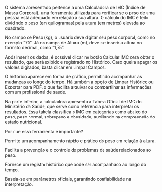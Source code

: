 O sistema apresentado pertence a uma Calculadora de IMC (Índice de Massa Corporal), uma ferramenta utilizada para verificar se o peso de uma pessoa está adequado em relação à sua altura. O cálculo do IMC é feito dividindo o peso (em quilogramas) pela altura (em metros) elevada ao quadrado.

No campo de Peso (kg), o usuário deve digitar seu peso corporal, como no exemplo “70”. Já no campo de Altura (m), deve-se inserir a altura no formato decimal, como “1,75”.

Após inserir os dados, é possível clicar no botão Calcular IMC para obter o resultado, que será exibido e registrado no Histórico. Caso queira apagar os valores digitados, basta clicar em Limpar Campos.

O histórico aparece em forma de gráfico, permitindo acompanhar as mudanças ao longo do tempo. Há também a opção de Limpar Histórico ou Exportar para PDF, o que facilita arquivar ou compartilhar as informações com um profissional de saúde.

Na parte inferior, a calculadora apresenta a Tabela Oficial de IMC do Ministério da Saúde, que serve como referência para interpretar os resultados. Essa tabela classifica o IMC em categorias como abaixo do peso, peso normal, sobrepeso e obesidade, auxiliando na compreensão do estado nutricional.

Por que essa ferramenta é importante?

Permite um acompanhamento rápido e prático do peso em relação à altura.

Facilita a prevenção e o controle de problemas de saúde relacionados ao peso.

Fornece um registro histórico que pode ser acompanhado ao longo do tempo.

Baseia-se em parâmetros oficiais, garantindo confiabilidade na interpretação.
